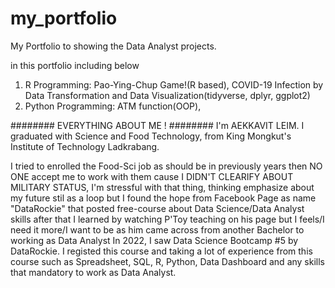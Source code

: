 # my_portfolio
My Portfolio to showing the Data Analyst projects. 


in this portfolio including below
1. R Programming: Pao-Ying-Chup Game!(R based), COVID-19 Infection by Data Transformation and Data Visualization(tidyverse, dplyr, ggplot2)
2. Python Programming: ATM function(OOP), 




######## EVERYTHING ABOUT ME ! ########
I'm AEKKAVIT LEIM. I graduated with Science and Food Technology, from King Mongkut's Institute of Technology Ladkrabang. 

I tried to enrolled the Food-Sci job as should be in previously years then NO ONE accept me to work with them cause I DIDN'T CLEARIFY ABOUT MILITARY STATUS, 
I'm stressful with that thing, thinking emphasize about my future stil as a loop but I found the hope from Facebook Page as name "DataRockie" that posted free-course about Data Science/Data Analyst skills after that I learned by watching P'Toy teaching on his page but I feels/I need it more/I want to be as him came across from another Bachelor to working as Data Analyst
In 2022, I saw Data Science Bootcamp #5 by DataRockie. I registed this course and taking a lot of experience from this course such as Spreadsheet, SQL, R, Python, Data Dashboard and any skills that mandatory to work as Data Analyst.
